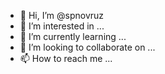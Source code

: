 - 👋 Hi, I’m @spnovruz
- 👀 I’m interested in ...
- 🌱 I’m currently learning ...
- 💞️ I’m looking to collaborate on ...
- 📫 How to reach me ...

<!---
spnovruz/spnovruz is a ✨ special ✨ repository because its `README.md` (this file) appears on your GitHub profile.
You can click the Preview link to take a look at your changes.
--->
